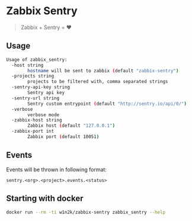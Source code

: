 # Zabbix Sentry
> Zabbix + Sentry = ❤️

## Usage
```bash
Usage of zabbix_sentry:
  -host string
        hostname will be sent to zabbix (default "zabbix-sentry")
  -projects string
        projects to be filtered with, comma separated strings
  -sentry-api-key string
        Sentry api key
  -sentry-url string
        Sentry custom entrypoint (default "http://sentry.io/api/0/")
  -verbose
        verbose mode
  -zabbix-host string
        Zabbix host (default "127.0.0.1")
  -zabbix-port int
        Zabbix port (default 10051)
```

## Events
Events will be thrown in following format:
```
sentry.<org>.<project>.events.<status>
```

## Starting with docker
```bash
docker run --rm -ti w1n2k/zabbix-sentry zabbix_sentry --help
```